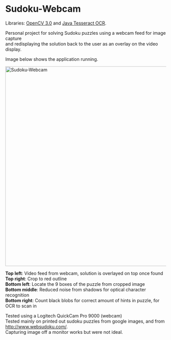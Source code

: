 # Sudoku-Webcam

Libraries: [OpenCV 3.0](http://opencv.org/downloads.html) and [Java Tesseract OCR](https://github.com/tesseract-ocr/tesseract).

Personal project for solving Sudoku puzzles using a webcam feed for image capture  
and redisplaying the solution back to the user as an overlay on the video display.  

Image below shows the application running.  

<img src="http://i.imgur.com/IHukXHn.png" alt="Sudoku-Webcam" width="625" heignt="650"/>

<b>Top left</b>: Video feed from webcam, solution is overlayed on top once found  
<b>Top right</b>: Crop to red outline  
<b>Bottom left</b>: Locate the 9 boxes of the puzzle from cropped image  
<b>Bottom middle</b>: Reduced noise from shadows for optical character recognition  
<b>Bottom right</b>: Count black blobs for correct amount of hints in puzzle, for OCR to scan in



Tested using a Logitech QuickCam Pro 9000 (webcam)  
Tested mainly on printed out sudoku puzzles from google images, 
and from http://www.websudoku.com/.  
Capturing image off a monitor works but were not ideal.


